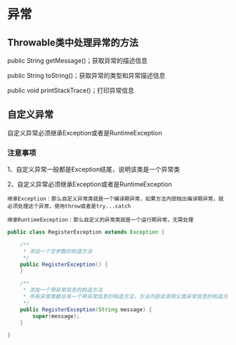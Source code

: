 # 异常

## Throwable类中处理异常的方法
 
public String getMessage()；获取异常的描述信息

public String toString()；获取异常的类型和异常描述信息

public void printStackTrace()；打印异常信息

## 自定义异常

自定义异常必须继承Exception或者是RuntimeException

### 注意事项

1、自定义异常一般都是Exception结尾，说明该类是一个异常类

2、自定义异常必须继承Exception或者是RuntimeException
```
继承Exception：那么自定义异常类就是一个编译期异常，如果方法内部抛出编译期异常，就必须处理这个异常，使用throw或者是try...catch

继承RuntimeException：那么自定义的异常类就是一个运行期异常，无需处理
```

```java
public class RegisterException extends Exception {

    /**
     * 添加一个空参数的构造方法
     */
    public RegisterException() {
    }

    /**
     * 添加一个带异常信息的构造方法
     * 所有异常类都会有一个带异常信息的构造方法，方法内部会调用父类异常信息的构造方法，让父类来处理这个异常信息
     */
    public RegisterException(String message) {
        super(message);
    }

}
```